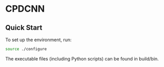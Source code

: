 # CPDCNN

## Quick Start

To set up the environment, run:

```bash
source ./configure
```
The executable files (including Python scripts) can be found in build/bin.